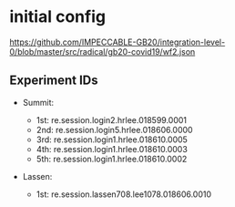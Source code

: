 # initial config
https://github.com/IMPECCABLE-GB20/integration-level-0/blob/master/src/radical/gb20-covid19/wf2.json

## Experiment IDs
- Summit:
  - 1st: re.session.login2.hrlee.018599.0001
  - 2nd: re.session.login5.hrlee.018606.0000
  - 3rd: re.session.login1.hrlee.018610.0005
  - 4th: re.session.login1.hrlee.018610.0003
  - 5th: re.session.login1.hrlee.018610.0002

- Lassen:
  - 1st: re.session.lassen708.lee1078.018606.0010
